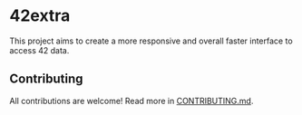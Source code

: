 # 42extra

This project aims to create a more responsive and overall faster interface to access 42 data.

## Contributing

All contributions are welcome! Read more in [CONTRIBUTING.md](CONTRIBUTING.md).
